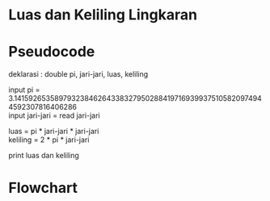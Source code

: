 # Luas dan Keliling Lingkaran #
# Pseudocode #
deklarasi : double pi, jari-jari, luas, keliling

input pi = 3.141592653589793238462643383279502884197169399375105820974944592307816406286\
input jari-jari = read jari-jari

luas = pi * jari-jari * jari-jari\
keliling = 2 * pi * jari-jari

print luas dan keliling 

# Flowchart #
